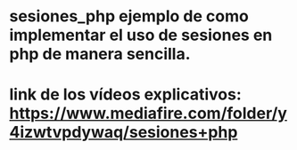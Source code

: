 # sesiones_php ejemplo de como implementar el uso de sesiones en php de manera sencilla.  
# link de los vídeos explicativos: https://www.mediafire.com/folder/y4izwtvpdywaq/sesiones+php
